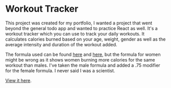 # Workout Tracker
This project was created for my portfolio, I wanted a project that went beyond the general todo app and wanted to practice React as well.
It's a workout tracker which you can use to track your daily workouts. 
It calculates calories burned based on your age, weight, gender as well as the average intensity and duration of the workout added.

The formula used can be found [here](http://fitnowtraining.com/2012/01/formula-for-calories-burned/) and [here](http://www.calories-calculator.net/Calculator_Formulars.html), but the formula for women might be wrong as it shows women burning more calories for the same workout than males.
I've taken the male formula and added a .75 modifier for the female formula. I never said I was a scientist. 

[View it here](https://ktndwn.github.io/workoutTracker/).
